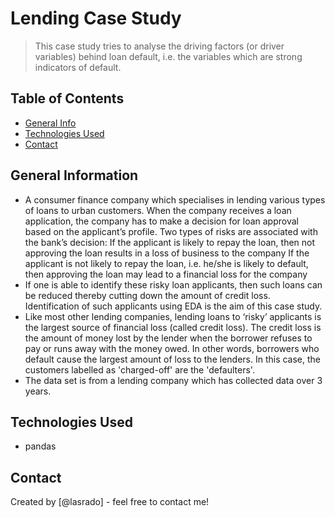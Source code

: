 # Lending Case Study
> This case study tries to analyse the driving factors (or driver variables) behind loan default, i.e. the variables which are strong indicators of default.


## Table of Contents
* [General Info](#general-information)
* [Technologies Used](#technologies-used)
* [Contact](#contact)

<!-- You can include any other section that is pertinent to your problem -->

## General Information
- A consumer finance company which specialises in lending various types of loans to urban customers. When the company receives a loan application, the company has to make a decision for loan approval based on the applicant’s profile. Two types of risks are associated with the bank’s decision:
If the applicant is likely to repay the loan, then not approving the loan results in a loss of business to the company
If the applicant is not likely to repay the loan, i.e. he/she is likely to default, then approving the loan may lead to a financial loss for the company
- If one is able to identify these risky loan applicants, then such loans can be reduced thereby cutting down the amount of credit loss. Identification of such applicants using EDA is the aim of this case study.
- Like most other lending companies, lending loans to ‘risky’ applicants is the largest source of financial loss (called credit loss). The credit loss is the amount of money lost by the lender when the borrower refuses to pay or runs away with the money owed. In other words, borrowers who default cause the largest amount of loss to the lenders. In this case, the customers labelled as 'charged-off' are the 'defaulters'. 
- The data set is from a lending company which has collected data over 3 years.



<!-- You don't have to answer all the questions - just the ones relevant to your project. -->


## Technologies Used
- pandas



## Contact
Created by [@lasrado] - feel free to contact me!


<!-- Optional -->
<!-- ## License -->
<!-- This project is open source and available under the [... License](). -->

<!-- You don't have to include all sections - just the one's relevant to your project -->